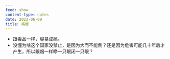 ```yaml
---
feed: show
content-type: notes
date: 2022-06-09
title: 槟榔
---
```

- 跟毒品一样，容易成瘾。
- 没懂为啥这个国家没禁止，是因为大而不能倒？还是因为危害可能几十年后才产生，所以跟烟一样睁一只眼闭一只眼？
